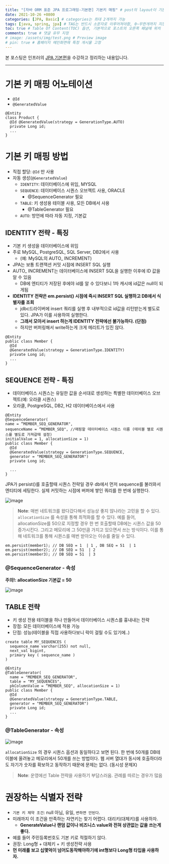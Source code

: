 ```yaml
---
title: "[자바 ORM 표준 JPA 프로그래밍-기본편] 기본키 매핑" # post의 layout이 기본적으로 post로 설정되어있어서 Front Matter에 따로 layout변수를 만들어 주지 않아도 됨
date: 2021-10-26 +0800
categories: [JPA, Basic] # categories는 최대 2개까지 가능
tags: [java, spring, jpa] # TAG는 반드시 소문자로 이루어져야함, 0~무한개까지 지정 가능
toc: true # Table Of Content(TOC) 옵션, 기본적으로 포스트의 오른쪽 패널에 위치
comments: true # 댓글 유무 지정
# image: /assets/img/test.png # Preview image
# pin: true # 홈페이지 메인화면에 특정 게시물 고정
---
```


본 포스팅은 인프러의 [JPA 기본편](https://www.inflearn.com/course/ORM-JPA-Basic#)을 수강하고 정리하는 내용입니다.

<hr>

# 기본 키 매핑 어노테이션

- `@Id`
- `@GeneratedValue`

~~~
@Entity
class Product {
  @Id @GeneratedValue(strategy = GenerationType.AUTO)
  private Long id;
  ...
}
~~~

# 기본 키 매핑 방법
- 직접 할당: `@Id` 만 사용
- 자동 생성(`@GeneratedValue`)
  - `IDENTITY`: 데이터베이스에 위임, MYSQL
  - `SEQUENCE`: 데이터베이스 시퀀스 오브젝트 사용, ORACLE
    - @SequenceGenerator 필요
  - `TABLE`: 키 생성용 테이블 사용, 모든 DB에서 사용
    - @TableGenerator 필요
  - `AUTO`: 방언에 따라 자동 지정, 기본값

## IDENTITY 전략 - 특징
- 기본 키 생성을 데이터베이스에 위임
- 주로 MySQL, PostgreSQL, SQL Server, DB2에서 사용
  - (예: MySQL의 AUTO_ INCREMENT)
- JPA는 보통 트랜잭션 커밋 시점에 INSERT SQL 실행
- AUTO_ INCREMENT는 데이터베이스에 INSERT SQL을 실행한 이후에 ID 값을 알 수 있음
  - DB에 엔티티가 저장된 후에야 id를 알 수 있다보니 1차 캐시에 id값은 null이 되게됨
- <b>IDENTITY 전략은 em.persist() 시점에 즉시 INSERT SQL 실행하고 DB에서 식별자를 조회</b>
  - jdbc드라이버에 insert 쿼리를 실행 후 내부적으로 id값을 리턴받는게 별도로 있다. JPA가 이를 사용하여 실행한다.
  - <b>그래서 모아서 insert 하는게 IDENTITY 전략에선 불가능하다. (단점)</b>
  - 하지만 버퍼링해서 write하는게 크게 메리트가 있진 않다.

~~~
@Entity
public class Member {
  @Id
  @GeneratedValue(strategy = GenerationType.IDENTITY)
  private Long id;
  ...
}
~~~

## SEQUENCE 전략 - 특징
- 데이터베이스 시퀀스는 유일한 값을 순서대로 생성하는 특별한 데이터베이스 오브젝트(예: 오라클 시퀀스)
- 오라클, PostgreSQL, DB2, H2 데이터베이스에서 사용

~~~
@Entity
@SequenceGenerator(
name = “MEMBER_SEQ_GENERATOR",
sequenceName = “MEMBER_SEQ", //매핑할 데이터베이스 시퀀스 이름 (테이블 별로 시퀀스를 별도로 가져갈때 설정)
initialValue = 1, allocationSize = 1)
public class Member {
  @Id
  @GeneratedValue(strategy = GenerationType.SEQUENCE,
  generator = "MEMBER_SEQ_GENERATOR")
  private Long id;
  
  ...
}
~~~

JPA가 persist()를 호출할때 시퀀스 전략일 경우 db에서 먼저 sequence를 불러와서 엔티티에 세팅한다. 실제 커밋하는 시점에 버퍼에 쌓인 쿼리를 한 번에 실행한다.

![image](https://user-images.githubusercontent.com/44339530/138791645-df284d0b-a4a9-486b-af70-fa532e3db874.png)

> **Note**: 매번 네트워크를 왔다갔다해서 성능상 좋지 않나라는 고민을 할 수 있다. `allocationSize` 를 속성을 통해 최적화를 할 수 있다. 예를 들어, allocationSize를 50으로 지정할 경우 한 번 호출할때 DB에는 시퀀스 값을 50 증가시킨다. 그리고 메모리에 그 50만큼 가지고 있으면서 쓰는 방식이다. 이를 통해 네트워크를 통해 시퀀스를 매번 받아오는 이슈를 줄일 수 있다.

~~~
em.persist(member1); // DB SEQ = 1  | 1 , DB SEQ = 51  | 1
em.persist(member2); // DB SEQ = 51  | 2
em.persist(member3); // DB SEQ = 51  | 3
~~~

### @SequenceGenerator - 속성
<b>주의!: allocationSize 기본값 = 50</b>

![image](https://user-images.githubusercontent.com/44339530/138789696-66d83689-a5fa-432a-9bc1-a8b090b8c470.png)

## TABLE 전략
- 키 생성 전용 테이블을 하나 만들어서 데이터베이스 시퀀스를 흉내내는 전략
- 장점: 모든 데이터베이스에 적용 가능
- 단점: 성능(테이블을 직접 사용하다보니 락이 걸릴 수도 있기에..)

~~~
create table MY_SEQUENCES (
  sequence_name varchar(255) not null,
  next_val bigint,
  primary key ( sequence_name )
)
~~~

~~~
@Entity
@TableGenerator(
  name = "MEMBER_SEQ_GENERATOR",
  table = "MY_SEQUENCES",
  pkColumnValue = “MEMBER_SEQ", allocationSize = 1)
public class Member {
  @Id
  @GeneratedValue(strategy = GenerationType.TABLE,
  generator = "MEMBER_SEQ_GENERATOR")
  private Long id;
  ...
}
~~~

### @TableGenerator - 속성

![image](https://user-images.githubusercontent.com/44339530/138790084-3c067082-b60e-49ed-a58b-2484ed7112e3.png)

`allocationSize` 의 경우 시퀀스 옵션과 동일하다고 보면 된다. 한 번에 50개를 DB테이블에 올려놓고 메모리에서 50개를 쓰는 방법이다. 웹 서버 열대가 동시에 호출하더라도 자기가 숫자를 확보하고 동작하기 때문에 문제는 없다. (동시성 문제X)

> **Note**: 운영에선 Table 전략을 사용하기 부담스러움. 관례를 따르는 경우가 많음

# 권장하는 식별자 전략

- `기본 키 제약 조건`: null 아님, 유일, `변하면 안된다`.
- 미래까지 이 조건을 만족하는 자연키는 찾기 어렵다. 대리키(대체키)를 사용하자.
  - <b>GenerateValue나 랜덤 값이나 비즈니스 value와 전혀 상관없는 값을 쓰는게 좋다.</b>
- 예를 들어 주민등록번호도 기본 키로 적절하기 않다.
- 권장: Long형 + 대체키 + 키 생성전략 사용
- <b>먼 미래를 보고 십몇억이 넘어도동작해야하기에 int형보다 Long형 타입을 사용하자.</b>

